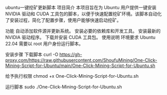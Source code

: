 ubuntu一键挖矿更新脚本
项目简介
本项目旨在为 Ubuntu 用户提供一键安装 NVIDIA 驱动和 CUDA 工具包的脚本，以便于快速配置挖矿环境。该脚本自动化了安装过程，简化了配置步骤，使用户能够快速启动挖矿。

功能
自动添加软件源并更新系统。
安装必要的依赖库和开发工具。
安装最新的 NVIDIA 驱动程序。
下载并安装 CUDA 工具包。
使用说明
环境要求
Ubuntu 22.04
需要以 root 用户身份运行脚本。

安装步骤
下载脚本
curl -O https://gh-proxy.com/https://raw.githubusercontent.com/ShoufuMining/One-Click-Mining-Script-for-Ubuntu/main/One-Click-Mining-Script-for-Ubuntu.sh

给予执行权限
chmod +x One-Click-Mining-Script-for-Ubuntu.sh

运行脚本
sudo ./One-Click-Mining-Script-for-Ubuntu.sh

